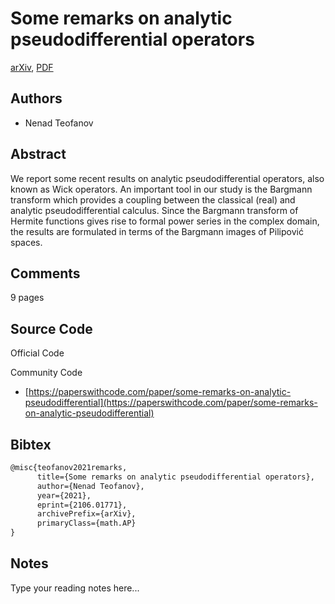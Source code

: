 
# Some remarks on analytic pseudodifferential operators

[arXiv](https://arxiv.org/abs/2106.01771), [PDF](https://arxiv.org/pdf/2106.01771.pdf)

## Authors

- Nenad Teofanov

## Abstract

We report some recent results on analytic pseudodifferential operators, also known as Wick operators. An important tool in our study is the Bargmann transform which provides a coupling between the classical (real) and analytic pseudodifferential calculus. Since the Bargmann transform of Hermite functions gives rise to formal power series in the complex domain, the results are formulated in terms of the Bargmann images of Pilipović spaces.

## Comments

9 pages

## Source Code

Official Code



Community Code

- [https://paperswithcode.com/paper/some-remarks-on-analytic-pseudodifferential](https://paperswithcode.com/paper/some-remarks-on-analytic-pseudodifferential)

## Bibtex

```tex
@misc{teofanov2021remarks,
      title={Some remarks on analytic pseudodifferential operators}, 
      author={Nenad Teofanov},
      year={2021},
      eprint={2106.01771},
      archivePrefix={arXiv},
      primaryClass={math.AP}
}
```

## Notes

Type your reading notes here...

